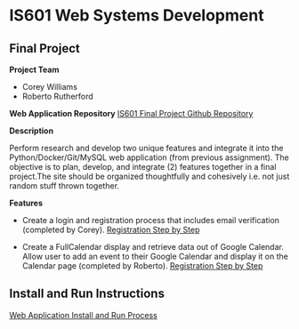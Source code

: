 # IS601 Web Systems Development

## Final Project

**Project Team**
 - Corey Williams
 - Roberto Rutherford

**Web Application Repository**
[IS601 Final Project Github Repository](https://github.com/rpr325/IS601FinalProject)

**Description**

Perform research and develop two unique features and integrate it into the Python/Docker/Git/MySQL web application (from previous assignment). The objective is to plan, develop, and integrate (2) features together in a final project.The site should be organized thoughtfully and cohesively i.e. not just random stuff thrown together.

**Features**

 - Create a login and registration process that includes email verification (completed by Corey). [Registration Step by Step]()
   
 - Create a FullCalendar display and retrieve data out of Google Calendar. Allow user to add an event to their Google Calendar and display it on the Calendar page (completed by Roberto). [Registration Step by Step]()


## Install and Run Instructions

[Web Application Install and Run Process](IS601%20Final%20Project%20Install%20File.pdf)


